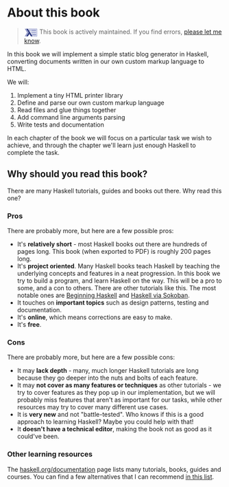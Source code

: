 # About this book

> <img src="book-logo-transparent.png" alt="book logo" style="max-height: 1.5em; vertical-align: top"> This book is actively maintained. If you find errors, [please let me know](https://github.com/soupi/learn-haskell-blog-generator/issues).

<!--
<div style="text-align: center">
  <img src="book-logo.png" alt="book logo" style="max-width: 40%">
</div>
-->

In this book we will implement a simple static blog generator in Haskell,
converting documents written in our own custom markup language to HTML.

We will:

1. Implement a tiny HTML printer library
2. Define and parse our own custom markup language
3. Read files and glue things together
4. Add command line arguments parsing
5. Write tests and documentation

In each chapter of the book we will focus on a particular task we wish to achieve,
and through the chapter we'll learn just enough Haskell to complete the task.

## Why should you read this book?

There are many Haskell tutorials, guides and books out there. Why read this one?

### Pros

There are probably more, but here are a few possible pros:

- It's **relatively short** - most Haskell books out there are hundreds of pages long.
  This book (when exported to PDF) is roughly 200 pages long.
- It's **project oriented**. Many Haskell books teach Haskell by teaching the underlying
  concepts and features in a neat progression. In this book we try to build a program,
  and learn Haskell on the way. This will be a pro to some, and a con to others.
  There are other tutorials like this. The most notable ones are
  [Beginning Haskell](https://www.apress.com/gp/book/9781430262510#otherversion=9781430262503)
  and [Haskell via Sokoban](https://haskell-via-sokoban.nomeata.de/).
- It touches on **important topics** such as design patterns, testing and documentation.
- It's **online**, which means corrections are easy to make.
- It's **free**.

### Cons

There are probably more, but here are a few possible cons:

- It may **lack depth** - many, much longer Haskell tutorials are long because they go
  deeper into the nuts and bolts of each feature.
- It may **not cover as many features or techniques** as other tutorials -
  we try to cover features as they pop up in our implementation, but we will
  probably miss features that aren't as important for our tasks,
  while other resources may try to cover many different use cases.
- It is **very new** and not "battle-tested". Who knows if this is a good approach to
  learning Haskell? Maybe you could help with that!
- It **doesn't have a technical editor**, making the book not as good as it could've been.

### Other learning resources

The [haskell.org/documentation](https://www.haskell.org/documentation/) page lists
many tutorials, books, guides and courses. You can find a few alternatives that I can
recommend [in this list](https://github.com/soupi/haskell-study-plan#about-this-guide).
